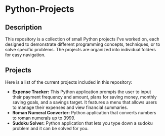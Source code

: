# Python-Projects

## Description

This repository is a collection of small Python projects I've worked on, each designed to demonstrate different programming concepts, techniques, or to solve specific problems. The projects are organized into individual folders for easy navigation.

## Projects

Here is a list of the current projects included in this repository:

- **Expense Tracker:** This Python application prompts the user to input their payment frequency and amount, plans for saving money, monthly saving goals, and a savings target. It features a menu that allows users to manage their expenses and view financial summaries.
- **Roman Numeral Converter:** Python application that converts numbers to roman numerals up to 3999.
- **Sudoku Solver:** Python application that lets you type down a sudoku problem and it can be solved for you. 
